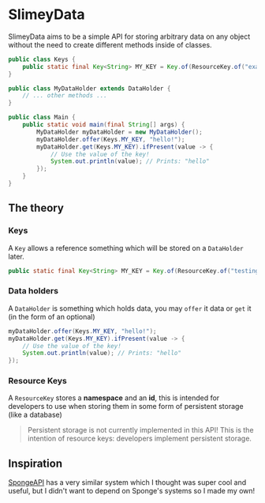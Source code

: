 # SlimeyData
SlimeyData aims to be a simple API for storing arbitrary data on any object
without the need to create different methods inside of classes.

```java
public class Keys {
    public static final Key<String> MY_KEY = Key.of(ResourceKey.of("example", "my_key"));
}

public class MyDataHolder extends DataHolder {
    // ... other methods ...
}

public class Main {
    public static void main(final String[] args) {
        MyDataHolder myDataHolder = new MyDataHolder();
        myDataHolder.offer(Keys.MY_KEY, "hello!");
        myDataHolder.get(Keys.MY_KEY).ifPresent(value -> {
            // Use the value of the key!
            System.out.println(value); // Prints: "hello"
        });
    }
}
```

## The theory
### Keys
A `Key` allows a reference something which will be stored on a `DataHolder` later.

```java
public static final Key<String> MY_KEY = Key.of(ResourceKey.of("testing", "test_key"), String.class);
```

### Data holders
A `DataHolder` is something which holds data, you may `offer` it data or `get`
it (in the form of an optional)

```java
myDataHolder.offer(Keys.MY_KEY, "hello!");
myDataHolder.get(Keys.MY_KEY).ifPresent(value -> {
    // Use the value of the key!
    System.out.println(value); // Prints: "hello"
});
```

### Resource Keys
A `ResourceKey` stores a **namespace** and an **id**, this is intended for developers
to use when storing them in some form of persistent storage (like a database)

> Persistent storage is not currently implemented in this API!
> This is the intention of resource keys: developers implement persistent storage.

## Inspiration
[SpongeAPI](https://github.com/SpongePowered/SpongeAPI) has a very similar system which
I thought was super cool and useful, but I didn't want to depend on Sponge's systems
so I made my own!